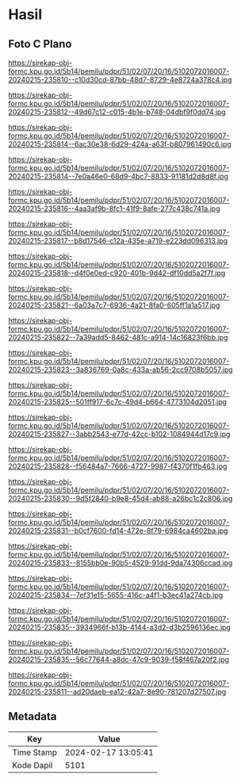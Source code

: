 # Hasil

## Foto C Plano

https://sirekap-obj-formc.kpu.go.id/5b14/pemilu/pdpr/51/02/07/20/16/5102072016007-20240215-235810--c10d30cd-87bb-48d7-8729-4e8724a378c4.jpg

https://sirekap-obj-formc.kpu.go.id/5b14/pemilu/pdpr/51/02/07/20/16/5102072016007-20240215-235812--49d67c12-c015-4b1e-b748-04dbf9f0dd74.jpg

https://sirekap-obj-formc.kpu.go.id/5b14/pemilu/pdpr/51/02/07/20/16/5102072016007-20240215-235814--6ac30e38-6d29-424a-a63f-b807961490c6.jpg

https://sirekap-obj-formc.kpu.go.id/5b14/pemilu/pdpr/51/02/07/20/16/5102072016007-20240215-235814--7e0a46e0-68d9-4bc7-8833-91181d2d8d8f.jpg

https://sirekap-obj-formc.kpu.go.id/5b14/pemilu/pdpr/51/02/07/20/16/5102072016007-20240215-235816--4aa3af9b-8fc1-41f9-8afe-277c438c741a.jpg

https://sirekap-obj-formc.kpu.go.id/5b14/pemilu/pdpr/51/02/07/20/16/5102072016007-20240215-235817--b8d17546-c12a-435e-a719-e223dd096313.jpg

https://sirekap-obj-formc.kpu.go.id/5b14/pemilu/pdpr/51/02/07/20/16/5102072016007-20240215-235818--d4f0e0ed-c920-401b-9d42-df10dd5a2f7f.jpg

https://sirekap-obj-formc.kpu.go.id/5b14/pemilu/pdpr/51/02/07/20/16/5102072016007-20240215-235821--6a03a7c7-6936-4a21-8fa0-605ff1a1a517.jpg

https://sirekap-obj-formc.kpu.go.id/5b14/pemilu/pdpr/51/02/07/20/16/5102072016007-20240215-235822--7a39add5-8462-481c-a914-14c16823f6bb.jpg

https://sirekap-obj-formc.kpu.go.id/5b14/pemilu/pdpr/51/02/07/20/16/5102072016007-20240215-235823--3a836769-0a8c-433a-ab56-2cc9708b5057.jpg

https://sirekap-obj-formc.kpu.go.id/5b14/pemilu/pdpr/51/02/07/20/16/5102072016007-20240215-235825--501ff917-6c7c-49d4-b664-4773104d2051.jpg

https://sirekap-obj-formc.kpu.go.id/5b14/pemilu/pdpr/51/02/07/20/16/5102072016007-20240215-235827--3abb2543-e77d-42cc-b102-1084944d17c9.jpg

https://sirekap-obj-formc.kpu.go.id/5b14/pemilu/pdpr/51/02/07/20/16/5102072016007-20240215-235828--f56484a7-7666-4727-9987-f4370f1fb463.jpg

https://sirekap-obj-formc.kpu.go.id/5b14/pemilu/pdpr/51/02/07/20/16/5102072016007-20240215-235830--9d5f2840-b9e8-45d4-ab88-a26bc1c2c806.jpg

https://sirekap-obj-formc.kpu.go.id/5b14/pemilu/pdpr/51/02/07/20/16/5102072016007-20240215-235831--b0cf7600-fd14-472e-8f79-6984ca4602ba.jpg

https://sirekap-obj-formc.kpu.go.id/5b14/pemilu/pdpr/51/02/07/20/16/5102072016007-20240215-235833--8155bb0e-90b5-4529-91dd-9da74306ccad.jpg

https://sirekap-obj-formc.kpu.go.id/5b14/pemilu/pdpr/51/02/07/20/16/5102072016007-20240215-235834--7ef31e15-5655-416c-a4f1-b3ec41a274cb.jpg

https://sirekap-obj-formc.kpu.go.id/5b14/pemilu/pdpr/51/02/07/20/16/5102072016007-20240215-235835--3934966f-b13b-4144-a3d2-d3b2596136ec.jpg

https://sirekap-obj-formc.kpu.go.id/5b14/pemilu/pdpr/51/02/07/20/16/5102072016007-20240215-235835--56c77644-a8dc-47c9-9039-f58f467a20f2.jpg

https://sirekap-obj-formc.kpu.go.id/5b14/pemilu/pdpr/51/02/07/20/16/5102072016007-20240215-235811--ad20daeb-ea12-42a7-8e90-781207d27507.jpg


## Metadata

| Key        | Value               |
| ---------- | ------------------- |
| Time Stamp | 2024-02-17 13:05:41 |
| Kode Dapil | 5101                |




